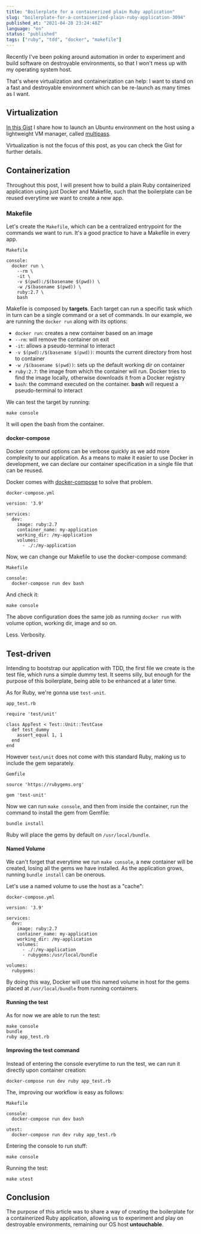 ```yaml
---
title: "Boilerplate for a containerized plain Ruby application"
slug: "boilerplate-for-a-containerized-plain-ruby-application-3094"
published_at: "2021-04-28 23:24:48Z"
language: "en"
status: "published"
tags: ["ruby", "tdd", "docker", "makefile"]
---
```


Recently I've been poking around automation in order to experiment and build software on destroyable environments, so that I won't mess up with my operating system host.

That's where virtualization and containerization can help: I want to stand on a fast and destroyable environment which can be re-launch as many times as I want.

## Virtualization

[In this Gist](https://gist.github.com/leandronsp/aa034b6bec7b24718ab915fec5e95512) I share how to launch an Ubuntu environment on the host using a lightweight VM manager, called [multipass](http://multipass.run). 

Virtualization is not the focus of this post, as you can check the Gist for further details.

## Containerization

Throughout this post, I will present how to build a plain Ruby containerized application using just Docker and Makefile, such that the boilerplate can be reused everytime we want to create a new app.

### Makefile

Let's create the `Makefile`, which can be a centralized entrypoint for the commands we want to run. It's a good practice to have a Makefile in every app.

`Makefile`
```
console:
  docker run \
    --rm \
    -it \
    -v $(pwd):/$(basename $(pwd)) \
    -w /$(basename $(pwd)) \
    ruby:2.7 \
    bash
```
Makefile is composed by **targets**. Each target can run a specific task which in turn can be a single command or a set of commands. In our example, we are running the `docker run` along with its options:

* `docker run`: creates a new container based on an image
* `--rm`: will remove the container on exit
* `-it`: allows a pseudo-terminal to interact
* `-v $(pwd):/$(basename $(pwd))`: mounts the current directory from host to container
* `-w /$(basename $(pwd))`: sets up the default working dir on container
* `ruby:2.7`: the image from which the container will run. Docker tries to find the image locally, otherwise downloads it from a Docker registry
* `bash`: the command executed on the container. **bash** will request a pseudo-terminal to interact

We can test the target by running:
```
make console
```
It will open the bash from the container.

#### docker-compose

Docker command options can be verbose quickly as we add more complexity to our application. As a means to make it easier to use Docker in development, we can declare our container specification in a single file that can be reused. 

Docker comes with [docker-compose](https://docs.docker.com/compose/) to solve that problem.

`docker-compose.yml`
```
version: '3.9'

services:
  dev:
    image: ruby:2.7
    container_name: my-application
    working_dir: /my-application
    volumes: 
      - ./:/my-application
```
Now, we can change our Makefile to use the docker-compose command:

`Makefile`
```
console:
  docker-compose run dev bash
```

And check it:
```
make console
```
The above configuration does the same job as running `docker run` with volume option, working dir, image and so on. 

Less. Verbosity. 

## Test-driven

Intending to bootstrap our application with TDD, the first file we create is the test file, which runs a simple dummy test. It seems silly, but enough for the purpose of this boilerplate, being able to be enhanced at a later time.

As for Ruby, we're gonna use `test-unit`.

`app_test.rb`
```
require 'test/unit'

class AppTest < Test::Unit::TestCase
  def test_dummy
    assert_equal 1, 1
  end
end
```
However `test/unit` does not come with this standard Ruby, making us to include the gem separately.

`Gemfile`
```
source 'https://rubygems.org'

gem 'test-unit'
```
Now we can run `make console`, and then from inside the container, run the command to install the gem from Gemfile:
```
bundle install
```
Ruby will place the gems by default on `/usr/local/bundle`.

#### Named Volume

We can't forget that everytime we run `make console`, a new container will be created, losing all the gems we have installed. As the application grows, running `bundle install` can be onerous. 

Let's use a named volume to use the host as a "cache":

`docker-compose.yml`
```
version: '3.9'

services:
  dev:
    image: ruby:2.7
    container_name: my-application
    working_dir: /my-application
    volumes: 
      - ./:/my-application
      - rubygems:/usr/local/bundle

volumes:
  rubygems:
```
By doing this way, Docker will use this named volume in host for the gems placed at `/usr/local/bundle` from running containers. 

#### Running the test

As for now we are able to run the test:
```
make console
bundle
ruby app_test.rb
```

#### Improving the test command

Instead of entering the console everytime to run the test, we can run it directly upon container creation:
```
docker-compose run dev ruby app_test.rb
```
The, improving our workflow is easy as follows:

`Makefile`
```
console:                                    
  docker-compose run dev bash               
                                            
utest:                                      
  docker-compose run dev ruby app_test.rb
```
Entering the console to run stuff:
```
make console
```
Running the test:
```
make utest
```

## Conclusion

The purpose of this article was to share a way of creating the boilerplate for a containerized Ruby application, allowing us to experiment and play on destroyable environments, remaining our OS host **untouchable**.

